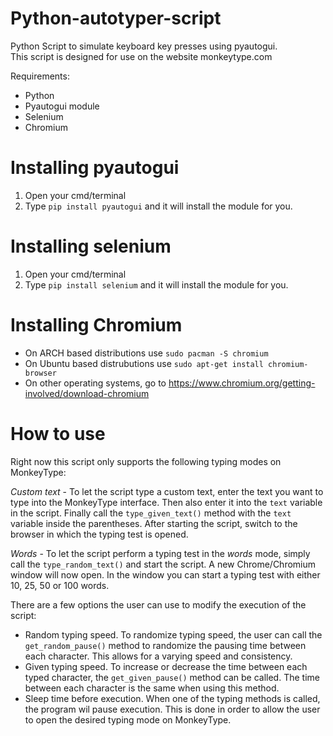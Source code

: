 # Python-autotyper-script
Python Script to simulate keyboard key presses using pyautogui.  
This script is designed for use on the website monkeytype.com

Requirements:

* Python  
* Pyautogui module  
* Selenium  
* Chromium

# Installing pyautogui
1. Open your cmd/terminal
2. Type `pip install pyautogui` and it will install the module for you.

# Installing selenium
1. Open your cmd/terminal
2. Type `pip install selenium` and it will install the module for you.

# Installing Chromium

* On ARCH based distributions use `sudo pacman -S chromium`  
* On Ubuntu based distrubutions use `sudo apt-get install chromium-browser`  
* On other operating systems, go to https://www.chromium.org/getting-involved/download-chromium

# How to use  
Right now this script only supports the following typing modes on MonkeyType:

*Custom text* - To let the script type a custom text, enter the text you want to type into the MonkeyType interface. Then also enter it into the `text` variable in the script. Finally call the `type_given_text()` method with the `text` variable inside the parentheses. After starting the script, switch to the browser in which the typing test is opened. 
  
*Words* - To let the script perform a typing test in the _words_ mode, simply call the `type_random_text()` and start the script. A new Chrome/Chromium window will now open. In the window you can start a typing test with either 10, 25, 50 or 100 words.

There are a few options the user can use to modify the execution of the script:  

* Random typing speed. To randomize typing speed, the user can call the `get_random_pause()` method to randomize the pausing time between each character. This allows for a varying speed and consistency. 
* Given typing speed. To increase or decrease the time between each typed character, the `get_given_pause()` method can be called. The time between each character is the same when using this method. 
* Sleep time before execution. When one of the typing methods is called, the program wil pause execution. This is done in order to allow the user to open the desired typing mode on MonkeyType.


